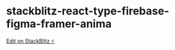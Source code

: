 # stackblitz-react-type-firebase-figma-framer-anima

[Edit on StackBlitz ⚡️](https://stackblitz.com/edit/stackblitz-starters-wqauaw)